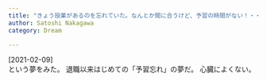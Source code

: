 ```yaml
---
title: "きょう授業があるのを忘れていた。なんとか間に合うけど、予習の時間がない！・・・がくぶる・・・どうしよう・・・"
author: Satoshi Nakagawa
category: Dream

---
```


[2021-02-09]  
 という夢をみた。
退職以来はじめての「予習忘れ」の夢だ。
心臓によくない。

